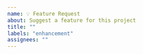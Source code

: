 ```yaml
---
name: 💡 Feature Request
about: Suggest a feature for this project
title: ""
labels: "enhancement"
assignees: ""
---
```

